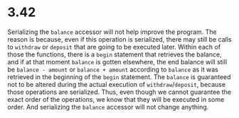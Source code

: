 # 3.42

Serializing the `balance` accessor will not help improve the program. The reason is because, even if this operation is serialized, there may still be calls to `withdraw` or `deposit` that are going to be executed later. Within each of those the functions, there is a `begin` statement that retrieves the balance, and if at that moment `balance` is gotten elsewhere, the end balance will still be `balance - amount` or `balance + amount` according to `balance` as it was retrieved in the beginning of the `begin` statement. The `balance` is guaranteed not to be altered during the actual execution of `withdraw`/`deposit`, because those operations are serialized. Thus, even though we cannot guarantee the exact order of the operations, we know that they will be executed in some order. And serializing the `balance` accessor will not change anything.
